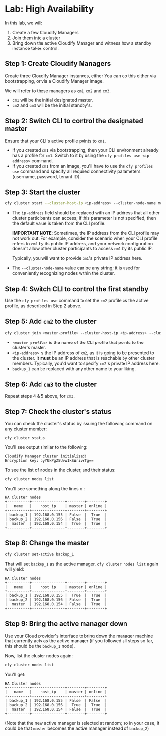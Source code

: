 # Lab: High Availability

In this lab, we will:

1. Create a few Cloudify Managers
2. Join them into a cluster
3. Bring down the active Cloudify Manager and witness how a standby instance takes control.

## Step 1: Create Cloudify Managers

Create three Cloudify Manager instances, either You can do this either via bootstrapping, or via a Cloudify Manager image.

We will refer to these managers as `cm1`, `cm2` and `cm3`.

* `cm1` will be the initial designated master.
* `cm2` and `cm3` will be the initial standby's.
 
## Step 2: Switch CLI to control the designated master

Ensure that your CLI's active profile points to `cm1`.

*   If you created `cm1` via bootstrapping, then your CLI environment already has a profile for `cm1`. Switch to it by
    using the `cfy profiles use <ip-address>` command.
*   If you created `cm1` from an image, you'll have to use the `cfy profiles use` command and specify all required
    connectivity parameters (username, password, tenant ID).

## Step 3: Start the cluster

```bash
cfy cluster start --cluster-host-ip <ip-address> --cluster-node-name master
```

*   The `ip-address` field should be replaced with an IP address that all other cluster participants can access; if this
    parameter is not specified, then the default value is taken from the CLI profile.

    **IMPORTANT NOTE**: Sometimes, the IP address from the CLI profile may not work out. For example, consider the scenario
    when your CLI profile refers to `cm1` by its public IP address, and your network configuration doesn't allow other
    cluster participants to access `cm1` by its public IP.

    Typically, you will want to provide `cm1`'s private IP address here.

*   The `--cluster-node-name` value can be any string; it is used for conveniently recognizing nodes within the cluster.

## Step 4: Switch CLI to control the first standby

Use the `cfy profiles use` command to set the `cm2` profile as the active profile, as described in Step 2 above.

## Step 5: Add `cm2` to the cluster

```bash
cfy cluster join <master-profile> --cluster-host-ip <ip-address> --cluster-node-name backup_1
```

*   `<master-profile>` is the name of the CLI profile that points to the cluster's master.
*   `<ip-address>` is the IP address of `cm2`, as it is going to be presented to the cluster. It **must** be an IP
    address that is reachable by other cluster members. Typically, you'd want to specify `cm2`'s private IP address here.
*   `backup_1` can be replaced with any other name to your liking.

## Step 6: Add `cm3` to the cluster

Repeat steps 4 & 5 above, for `cm3`.

## Step 7: Check the cluster's status

You can check the cluster's status by issuing the following command on any cluster member:

```bash
cfy cluster status
```

You'll see output similar to the following:

```
Cloudify Manager cluster initialized!
Encryption key: pyYUkPgZ5Uvw1kSWrivYTg==
```

To see the list of nodes in the cluster, and their status:

```bash
cfy cluster nodes list
```

You'll see something along the lines of:

```
HA Cluster nodes
+----------+---------------+--------+--------+
|   name   |    host_ip    | master | online |
+----------+---------------+--------+--------+
| backup_1 | 192.168.0.155 | False  |  True  |
| backup_2 | 192.168.0.156 | False  |  True  |
|  master  | 192.168.0.154 |  True  |  True  |
+----------+---------------+--------+--------+
```

## Step 8: Change the master

```bash
cfy cluster set-active backup_1
```

That will set `backup_1` as the active manager. `cfy cluster nodes list` again will yield:

```
HA Cluster nodes
+----------+---------------+--------+--------+
|   name   |    host_ip    | master | online |
+----------+---------------+--------+--------+
| backup_1 | 192.168.0.155 |  True  |  True  |
| backup_2 | 192.168.0.156 | False  |  True  |
|  master  | 192.168.0.154 | False  |  True  |
+----------+---------------+--------+--------+
```

## Step 9: Bring the active manager down

Use your Cloud provider's interface to bring down the manager machine that currently acts as the active manager
(if you followed all steps so far, this should be the `backup_1` node).

Now, list the cluster nodes again:

```bash
cfy cluster nodes list
```

You'll get:

```
HA Cluster nodes
+----------+---------------+--------+--------+
|   name   |    host_ip    | master | online |
+----------+---------------+--------+--------+
| backup_1 | 192.168.0.155 | False  | False  |
| backup_2 | 192.168.0.156 |  True  |  True  |
|  master  | 192.168.0.154 | False  |  True  |
+----------+---------------+--------+--------+
```

(Note that the new active manager is selected at random; so in your case, it could be that `master` becomes the active
manager instead of `backup_2`)